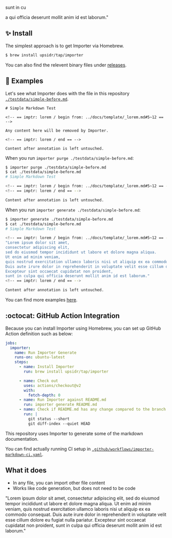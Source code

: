 sunt in cu

a qui officia deserunt mollit anim id est laborum."
<!-- == imptr: some_random_note / end == -->

## ✨ Install

The simplest approach is to get Importer via Homebrew.

```bash
$ brew install upsidr/tap/importer
```

You can also find the relevent binary files under [releases](https://github.com/upsidr/importer/releases).
<!-- == imptr: getting-started-install / end == -->

<!-- == imptr: getting-started-example-short / begin from: ./docs/getting-started/examples.md#1~49 == -->
## 🚀 Examples

Let's see what Importer does with the file in this repository [`./testdata/simple-before.md`](https://raw.githubusercontent.com/upsidr/importer/main/testdata/simple-before.md).

```console
# Simple Markdown Test

<!-- == imptr: lorem / begin from: ../docs/template/_lorem.md#5~12 == -->

Any content here will be removed by Importer.

<!-- == imptr: lorem / end == -->

Content after annotation is left untouched.
```

When you run `importer purge ./testdata/simple-before.md`:

```bash
$ importer purge ./testdata/simple-before.md
$ cat ./testdata/simple-before.md
# Simple Markdown Test

<!-- == imptr: lorem / begin from: ../docs/template/_lorem.md#5~12 == -->
<!-- == imptr: lorem / end == -->

Content after annotation is left untouched.
```

When you run `importer generate ./testdata/simple-before.md`:

```bash
$ importer generate ./testdata/simple-before.md
$ cat ./testdata/simple-before.md
# Simple Markdown Test

<!-- == imptr: lorem / begin from: ../docs/template/_lorem.md#5~12 == -->
"Lorem ipsum dolor sit amet,
consectetur adipiscing elit,
sed do eiusmod tempor incididunt ut labore et dolore magna aliqua.
Ut enim ad minim veniam,
quis nostrud exercitation ullamco laboris nisi ut aliquip ex ea commodo consequat.
Duis aute irure dolor in reprehenderit in voluptate velit esse cillum dolore eu fugiat nulla pariatur.
Excepteur sint occaecat cupidatat non proident,
sunt in culpa qui officia deserunt mollit anim id est laborum."
<!-- == imptr: lorem / end == -->

Content after annotation is left untouched.
```
<!-- == imptr: getting-started-example-short / end == -->

You can find more examples [here](https://github.com/upsidr/importer/blob/main/docs/getting-started/examples.md).

<!-- == imptr: getting-started-github-action / begin from: ./docs/getting-started/github-actions.md#1~30 == -->
## :octocat: GitHub Action Integration

Because you can install Importer using Homebrew, you can set up GitHub Action definition such as below:

<!--TODO: This is exactly where Importer can pull in the actual file content-->

```yaml
jobs:
  importer:
    name: Run Importer Generate
    runs-on: ubuntu-latest
    steps:
      - name: Install Importer
        run: brew install upsidr/tap/importer

      - name: Check out
        uses: actions/checkout@v2
        with:
          fetch-depth: 0
      - name: Run Importer against README.md
        run: importer generate README.md
      - name: Check if README.md has any change compared to the branch
        run: |
          git status --short
          git diff-index --quiet HEAD
```

This repository uses Importer to generate some of the markdown documentation.

You can find actually running CI setup in [`.github/workflows/importer-markdown-ci.yaml`](https://github.com/upsidr/importer/blob/main/.github/workflows/importer-markdown-ci.yaml).
<!-- == imptr: getting-started-github-action / end == -->

<!-- == imptr: import_from_proposal / begin from: ./Proposal.md#5~8 == -->
## What it does

- In any file, you can import other file content
- Works like code generation, but does not need to be code
<!-- == imptr: import_from_proposal / end == -->

<!-- == imptr: some_random_note / begin from: ./docs/template/_lorem.md#5~12 == -->
"Lorem ipsum dolor sit amet,
consectetur adipiscing elit,
sed do eiusmod tempor incididunt ut labore et dolore magna aliqua.
Ut enim ad minim veniam,
quis nostrud exercitation ullamco laboris nisi ut aliquip ex ea commodo consequat.
Duis aute irure dolor in reprehenderit in voluptate velit esse cillum dolore eu fugiat nulla pariatur.
Excepteur sint occaecat cupidatat non proident,
sunt in culpa qui officia deserunt mollit anim id est laborum."
<!-- == imptr: some_random_note / end == -->
